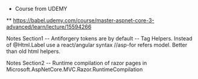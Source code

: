 * Course from UDEMY

** https://babel.udemy.com/course/master-aspnet-core-3-advanced/learn/lecture/15594266

Notes Section1
-- Antiforgery tokens are by default
-- Tag Helpers. Instead of @Html.Label use a react/angular syntax <label class="form-control" asp-for="FirstName"></label> //asp-for refers model. Better than old html helpers.

Notes Section2
-- Runtime compilation of razor pages in Microsoft.AspNetCore.MVC.Razor.RuntimeCompilation

